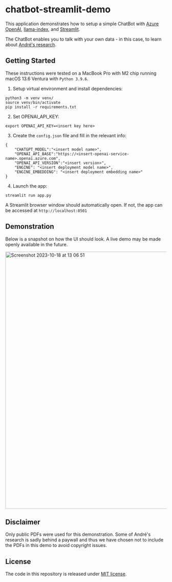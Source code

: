 # chatbot-streamlit-demo

This application demonstrates how to setup a simple ChatBot with [Azure OpenAI](https://azure.microsoft.com/en-us/products/ai-services/openai-service), [llama-index](https://docs.llamaindex.ai/en/stable/), and [Streamlit](https://streamlit.io).

The ChatBot enables you to talk with your own data - in this case, to learn about [André's research](https://scholar.google.com/citations?user=U20zUHQAAAAJ).

## Getting Started

These instructions were tested on a MacBook Pro with M2 chip running macOS 13.6 Ventura with `Python 3.9.6`.

1. Setup virtual environment and install dependencies:
```
python3 -m venv venv/
source venv/bin/activate
pip install -r requirements.txt
```

2. Set OPENAI_API_KEY:
```
export OPENAI_API_KEY=<insert key here>
```

3. Create the `config.json` file and fill in the relevant info:
```
{
    "CHATGPT_MODEL":"<insert model name>",
    "OPENAI_API_BASE":"https://<insert-openai-service-name>.openai.azure.com",
    "OPENAI_API_VERSION":"<insert version>",
    "ENGINE": "<insert deployment model name>",
    "ENGINE_EMBEDDING": "<insert deployment embedding name>"
}
```

4. Launch the app:
```
streamlit run app.py
```

A Streamlit browser window should automatically open. If not, the app can be accessed at `http://localhost:8501`

## Demonstration

Below is a snapshot on how the UI should look. A live demo may be made openly available in the future.

<img width="800" alt="Screenshot 2023-10-18 at 13 06 51" src="https://github.com/andreped/chatbot-streamlit-demo/assets/29090665/0e367153-9f0e-48d6-8059-dd060f917a97">

## Disclaimer

Only public PDFs were used for this demonstration. Some of André's research is sadly behind a paywall and thus we have chosen not to include the PDFs in this demo to avoid copyright issues.

## License

The code in this repository is released under [MIT license](https://github.com/andreped/chatbot-streamlit-demo/blob/main/LICENSE).
